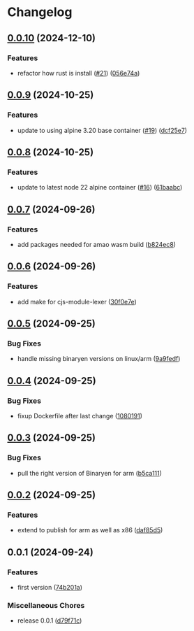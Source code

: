 # Changelog

## [0.0.10](https://github.com/nodejs/wasm-builder/compare/v0.0.9...v0.0.10) (2024-12-10)


### Features

* refactor how rust is install ([#21](https://github.com/nodejs/wasm-builder/issues/21)) ([056e74a](https://github.com/nodejs/wasm-builder/commit/056e74aa6ed8bcceaa22c2d636288ee26a72294a))

## [0.0.9](https://github.com/nodejs/wasm-builder/compare/v0.0.8...v0.0.9) (2024-10-25)


### Features

* update to using alpine 3.20 base container ([#19](https://github.com/nodejs/wasm-builder/issues/19)) ([dcf25e7](https://github.com/nodejs/wasm-builder/commit/dcf25e79ab106673d995747d54ffb05e5114d887))

## [0.0.8](https://github.com/nodejs/wasm-builder/compare/v0.0.7...v0.0.8) (2024-10-25)


### Features

* update to latest node 22 alpine container ([#16](https://github.com/nodejs/wasm-builder/issues/16)) ([61baabc](https://github.com/nodejs/wasm-builder/commit/61baabc1b3945ed7fa586e59140cc8fd0f2355dd))

## [0.0.7](https://github.com/mhdawson/wasm-builder/compare/v0.0.6...v0.0.7) (2024-09-26)


### Features

* add packages needed for amao wasm build ([b824ec8](https://github.com/mhdawson/wasm-builder/commit/b824ec8d3832ae71d90856b52cef0e0c011dd60a))

## [0.0.6](https://github.com/mhdawson/wasm-builder/compare/v0.0.5...v0.0.6) (2024-09-26)


### Features

* add make for cjs-module-lexer ([30f0e7e](https://github.com/mhdawson/wasm-builder/commit/30f0e7e76c54a610fc7d97c75901428478132ace))

## [0.0.5](https://github.com/mhdawson/wasm-builder/compare/v0.0.4...v0.0.5) (2024-09-25)


### Bug Fixes

* handle missing binaryen versions on linux/arm ([9a9fedf](https://github.com/mhdawson/wasm-builder/commit/9a9fedf74dd56bd546235ce85a602ef9408c2de8))

## [0.0.4](https://github.com/mhdawson/wasm-builder/compare/v0.0.3...v0.0.4) (2024-09-25)


### Bug Fixes

* fixup Dockerfile after last change ([1080191](https://github.com/mhdawson/wasm-builder/commit/1080191109488acc6d2a162941022d0a3073bc81))

## [0.0.3](https://github.com/mhdawson/wasm-builder/compare/v0.0.2...v0.0.3) (2024-09-25)


### Bug Fixes

* pull the right version of Binaryen for arm ([b5ca111](https://github.com/mhdawson/wasm-builder/commit/b5ca1118bacd773026ed29336c0e4ca488992fb3))

## [0.0.2](https://github.com/mhdawson/wasm-builder/compare/v0.0.1...v0.0.2) (2024-09-25)


### Features

* extend to publish for arm as well as x86 ([daf85d5](https://github.com/mhdawson/wasm-builder/commit/daf85d5f50b6e01b9469e1bcc646481ccad10f37))

## 0.0.1 (2024-09-24)


### Features

* first version ([74b201a](https://github.com/mhdawson/wasm-builder/commit/74b201a038f0f94a51b46bd0e0e8e6bc4b5442c8))


### Miscellaneous Chores

* release 0.0.1 ([d79f71c](https://github.com/mhdawson/wasm-builder/commit/d79f71c461e1bd3b2ccf5f067300e30f3096dd69))
